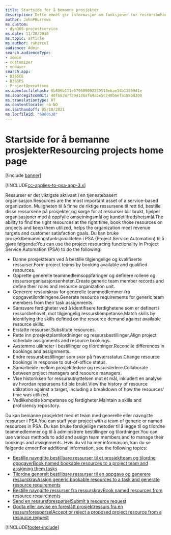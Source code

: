 ```yaml
---
title: Startside for å bemanne prosjekter
description: Dette emnet gir informasjon om funksjoner for ressursbehandling i Project Service Automation (PSA) for Dynamics 365.
author: JohnPBurrows
ms.custom:
- dyn365-projectservice
ms.date: 11/28/2018
ms.topic: article
ms.author: ruhercul
audience: Admin
search.audienceType:
- admin
- customizer
- enduser
search.app:
- D365CE
- D365PS
- ProjectOperations
ms.openlocfilehash: 6b806b111e579609092239518ebae14b1355941e
ms.sourcegitcommit: 40f68387f594180af64a5e5c748b6efa188bd300
ms.translationtype: HT
ms.contentlocale: nb-NO
ms.lasthandoff: 05/10/2021
ms.locfileid: "6008638"
---
```

# <a name="resourcing-projects-home-page"></a><span data-ttu-id="b1d0e-103">Startside for å bemanne prosjekter</span><span class="sxs-lookup"><span data-stu-id="b1d0e-103">Resourcing projects home page</span></span>

[!include [banner](../includes/psa-now-project-operations.md)]

[!INCLUDE[cc-applies-to-psa-app-3.x](../includes/cc-applies-to-psa-app-3x.md)]

<span data-ttu-id="b1d0e-104">Ressurser er det viktigste aktivaet i en tjenestebasert organisasjon.</span><span class="sxs-lookup"><span data-stu-id="b1d0e-104">Resources are the most important asset of a service-based organization.</span></span> <span data-ttu-id="b1d0e-105">Muligheten til å finne de riktige ressursene til rett tid, bestille disse ressursene på prosjekter og sørge for at ressurser blir brukt, hjelper organisasjoner med å oppfylle omsetningsmål og kundetilfredshetsmål.</span><span class="sxs-lookup"><span data-stu-id="b1d0e-105">The ability to find the right resources at the right time, book those resources on projects and keep them utilized, helps the organization meet revenue targets and customer satisfaction goals.</span></span> <span data-ttu-id="b1d0e-106">Du kan bruke prosjektbemanningsfunksjonaliteten i PSA (Project Service Automation) til å gjøre følgende:</span><span class="sxs-lookup"><span data-stu-id="b1d0e-106">You can use the project resourcing functionality in Project Service Automation (PSA) to do the following:</span></span>

- <span data-ttu-id="b1d0e-107">Danne prosjektteam ved å bestille tilgjengelige og kvalifiserte ressurser.</span><span class="sxs-lookup"><span data-stu-id="b1d0e-107">Form project teams by booking available and qualified resources.</span></span>
- <span data-ttu-id="b1d0e-108">Opprette generelle teammedlemsoppføringer og definere rollene og ressursorganisasjonsenheten.</span><span class="sxs-lookup"><span data-stu-id="b1d0e-108">Create generic team member records and define their roles and resource organization unit.</span></span>
- <span data-ttu-id="b1d0e-109">Generere ressurskrav for generelle teammedlemmer fra oppgavetilordningene.</span><span class="sxs-lookup"><span data-stu-id="b1d0e-109">Generate resource requirements for generic team members from their task assignments.</span></span>
- <span data-ttu-id="b1d0e-110">Samsvare ferdigheter ved å identifisere ferdighetene som er definert i ressursbehovet, mot tilgjengelig ressurskompetanse.</span><span class="sxs-lookup"><span data-stu-id="b1d0e-110">Match skills by identifying the skills defined on the resource demand against available resource skills.</span></span>
- <span data-ttu-id="b1d0e-111">Erstatte ressurser.</span><span class="sxs-lookup"><span data-stu-id="b1d0e-111">Substitute resources.</span></span>
- <span data-ttu-id="b1d0e-112">Rette inn prosjektplantilordninger og ressursbestillinger.</span><span class="sxs-lookup"><span data-stu-id="b1d0e-112">Align project schedule assignments and resource bookings.</span></span>
- <span data-ttu-id="b1d0e-113">Avstemme ulikheter i bestillinger og tilordninger.</span><span class="sxs-lookup"><span data-stu-id="b1d0e-113">Reconcile differences in bookings and assignments.</span></span>
- <span data-ttu-id="b1d0e-114">Endre ressursbestillinger som svar på fraværsstatus.</span><span class="sxs-lookup"><span data-stu-id="b1d0e-114">Change resource bookings in response to out-of-office status.</span></span>
- <span data-ttu-id="b1d0e-115">Samarbeide mellom prosjektledere og ressursledere.</span><span class="sxs-lookup"><span data-stu-id="b1d0e-115">Collaborate between project managers and resource managers.</span></span>
- <span data-ttu-id="b1d0e-116">Vise historikken for ressursutnyttelsen mot et mål, inkludert en analyse av hvordan ressursens tid ble brukt.</span><span class="sxs-lookup"><span data-stu-id="b1d0e-116">View the history of resource utilization against a target, including a breakdown of how the resources' time was utilized.</span></span>
- <span data-ttu-id="b1d0e-117">Vedlikeholde kompetanse og ferdigheter.</span><span class="sxs-lookup"><span data-stu-id="b1d0e-117">Maintain a skills and proficiency repository.</span></span>


<span data-ttu-id="b1d0e-118">Du kan bemanne prosjektet med et team med generelle eller navngitte ressurser i PSA.</span><span class="sxs-lookup"><span data-stu-id="b1d0e-118">You can staff your project with a team of generic or named resources in PSA.</span></span> <span data-ttu-id="b1d0e-119">Du kan bruke forskjellige metoder til å legge til og tilordne teammedlemmer og til å administrere bestillinger og tilordninger.</span><span class="sxs-lookup"><span data-stu-id="b1d0e-119">You can use various methods to add and assign team members and to manage their bookings and assignments.</span></span> <span data-ttu-id="b1d0e-120">Hvis du vil ha mer informasjon, kan du se følgende emner:</span><span class="sxs-lookup"><span data-stu-id="b1d0e-120">For additional information, see the following topics:</span></span>

- [<span data-ttu-id="b1d0e-121">Bestille navngitte bestillbare ressurser til et prosjektteam og tilordne oppgaver</span><span class="sxs-lookup"><span data-stu-id="b1d0e-121">Book named bookable resources to a project team and assigning them tasks</span></span>](assign-named-bookable-resource.md)
- [<span data-ttu-id="b1d0e-122">Tilordne generelt bestillbare ressurser til en oppgave og generere ressurskrav</span><span class="sxs-lookup"><span data-stu-id="b1d0e-122">Assign generic bookable resources to a task and generate resource requirements</span></span>](assign-generic-bookable-resource.md)
- [<span data-ttu-id="b1d0e-123">Bestille navngitte ressurser fra ressurskrav</span><span class="sxs-lookup"><span data-stu-id="b1d0e-123">Book named resources from resource requirements</span></span>](book-named-resource.md)
- [<span data-ttu-id="b1d0e-124">Send en ressursforespørsel</span><span class="sxs-lookup"><span data-stu-id="b1d0e-124">Submit a resource request</span></span>](submit-resource-request.md)
- [<span data-ttu-id="b1d0e-125">Godta eller avvise en foreslått prosjektressurs fra en ressursforespørsel</span><span class="sxs-lookup"><span data-stu-id="b1d0e-125">Accept or reject a proposed project resource from a resource request</span></span>](accept-reject-proposed-resource.md)


[!INCLUDE[footer-include](../includes/footer-banner.md)]